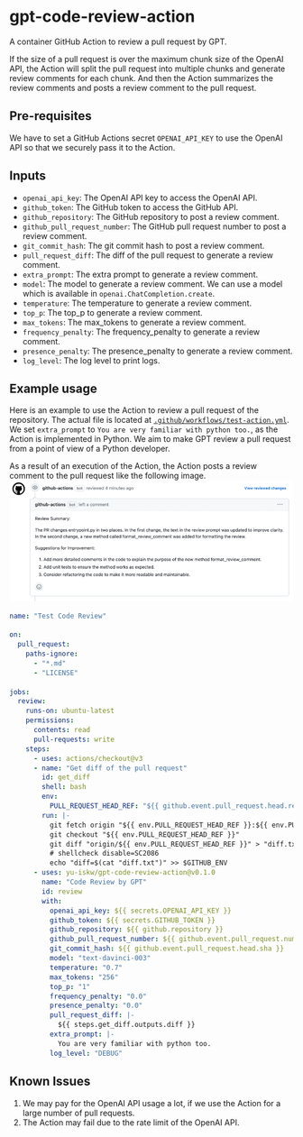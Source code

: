 # gpt-code-review-action
A container GitHub Action to review a pull request by GPT.

If the size of a pull request is over the maximum chunk size of the OpenAI API, the Action will split the pull request into multiple chunks and generate review comments for each chunk.
And then the Action summarizes the review comments and posts a review comment to the pull request.

## Pre-requisites
We have to set a GitHub Actions secret `OPENAI_API_KEY` to use the OpenAI API so that we securely pass it to the Action.

## Inputs

- `openai_api_key`: The OpenAI API key to access the OpenAI API.
- `github_token`: The GitHub token to access the GitHub API.
- `github_repository`: The GitHub repository to post a review comment.
- `github_pull_request_number`: The GitHub pull request number to post a review comment.
- `git_commit_hash`: The git commit hash to post a review comment.
- `pull_request_diff`: The diff of the pull request to generate a review comment.
- `extra_prompt`: The extra prompt to generate a review comment.
- `model`: The model to generate a review comment. We can use a model which is available in `openai.ChatCompletion.create`.
- `temperature`: The temperature to generate a review comment.
- `top_p`: The top_p to generate a review comment.
- `max_tokens`: The max_tokens to generate a review comment.
- `frequency_penalty`: The frequency_penalty to generate a review comment.
- `presence_penalty`: The presence_penalty to generate a review comment.
- `log_level`: The log level to print logs.

## Example usage
Here is an example to use the Action to review a pull request of the repository.
The actual file is located at [`.github/workflows/test-action.yml`](.github/workflows/test-action.yml).
We set `extra_prompt` to `You are very familiar with python too.`, as the Action is implemented in Python.
We aim to make GPT review a pull request from a point of view of a Python developer.

As a result of an execution of the Action, the Action posts a review comment to the pull request like the following image.
![An example comment of the code review](./docs/images/example.png)

```yaml
name: "Test Code Review"

on:
  pull_request:
    paths-ignore:
      - "*.md"
      - "LICENSE"

jobs:
  review:
    runs-on: ubuntu-latest
    permissions:
      contents: read
      pull-requests: write
    steps:
      - uses: actions/checkout@v3
      - name: "Get diff of the pull request"
        id: get_diff
        shell: bash
        env:
          PULL_REQUEST_HEAD_REF: "${{ github.event.pull_request.head.ref }}"
        run: |-
          git fetch origin "${{ env.PULL_REQUEST_HEAD_REF }}:${{ env.PULL_REQUEST_HEAD_REF }}"
          git checkout "${{ env.PULL_REQUEST_HEAD_REF }}"
          git diff "origin/${{ env.PULL_REQUEST_HEAD_REF }}" > "diff.txt"
          # shellcheck disable=SC2086
          echo "diff=$(cat "diff.txt")" >> $GITHUB_ENV
      - uses: yu-iskw/gpt-code-review-action@v0.1.0
        name: "Code Review by GPT"
        id: review
        with:
          openai_api_key: ${{ secrets.OPENAI_API_KEY }}
          github_token: ${{ secrets.GITHUB_TOKEN }}
          github_repository: ${{ github.repository }}
          github_pull_request_number: ${{ github.event.pull_request.number }}
          git_commit_hash: ${{ github.event.pull_request.head.sha }}
          model: "text-davinci-003"
          temperature: "0.7"
          max_tokens: "256"
          top_p: "1"
          frequency_penalty: "0.0"
          presence_penalty: "0.0"
          pull_request_diff: |-
            ${{ steps.get_diff.outputs.diff }}
          extra_prompt: |-
            You are very familiar with python too.
          log_level: "DEBUG"
```

## Known Issues
1. We may pay for the OpenAI API usage a lot, if we use the Action for a large number of pull requests.
2. The Action may fail due to the rate limit of the OpenAI API.
